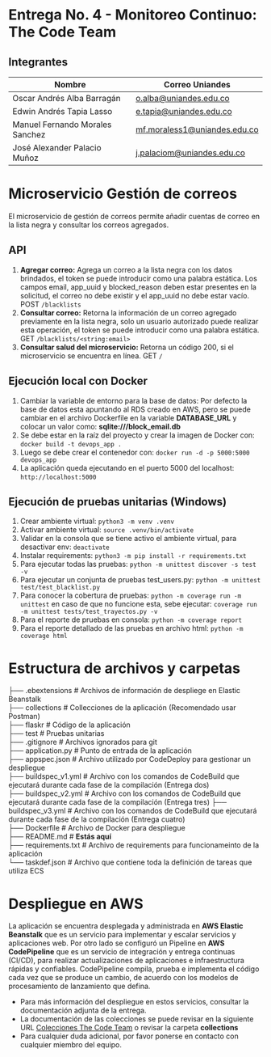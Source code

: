 # Entrega No. 4 - Monitoreo Continuo: The Code Team 

## Integrantes

|Nombre| Correo Uniandes|
|------|------|
|Oscar Andrés Alba Barragán| o.alba@uniandes.edu.co|
|Edwin Andrés Tapia Lasso| e.tapia@uniandes.edu.co|
|Manuel Fernando Morales Sanchez| mf.moraless1@uniandes.edu.co|
|José Alexander Palacio Muñoz| j.palaciom@uniandes.edu.co|

# Microservicio Gestión de correos

El microservicio de gestión de correos permite añadir cuentas de correo en la lista negra y consultar los correos agregados.

## API

1. **Agregar correo:** Agrega un correo a la lista negra con los datos brindados, el token se puede introducir como una palabra estática. Los campos email, app_uuid y blocked_reason deben estar presentes en la solicitud, el correo no debe existir y el app_uuid no debe estar vacío. POST `/blacklists`
2. **Consultar correo:** Retorna la información de un correo agregado previamente en la lista negra, solo un usuario autorizado puede realizar esta operación, el token se puede introducir como una palabra estática. GET `/blacklists/<string:email>`
3. **Consultar salud del microservicio:** Retorna un código 200, si el microservicio se encuentra en línea. GET `/`

## Ejecución local con Docker
1. Cambiar la variable de entorno para la base de datos: Por defecto la base de datos esta apuntando al RDS creado en AWS, pero se puede cambiar en el archivo Dockerfile en la variable **DATABASE_URL** y colocar un valor como: **sqlite:///block_email.db**
2. Se debe estar en la raíz del proyecto y crear la imagen de Docker con: `docker build -t devops_app .`
3. Luego se debe crear el contenedor con: `docker run -d -p 5000:5000 devops_app`
4. La aplicación queda ejecutando en el puerto 5000 del localhost: `http://localhost:5000`
 
## Ejecución de pruebas unitarias (Windows)
1. Crear ambiente virtual: `python3 -m venv .venv`
2. Activar ambiente virtual: `source .venv/bin/activate`
3. Validar en la consola que se tiene activo el ambiente virtual, para desactivar env: `deactivate`
4. Instalar requirements: `python3 -m pip install -r requirements.txt`
5. Para ejecutar todas las pruebas: `python -m unittest discover -s test -v`
6. Para ejecutar un conjunta de pruebas test_users.py: `python -m unittest test/test_blacklist.py`
7. Para conocer la cobertura de pruebas: `python -m coverage run -m unittest` en caso de que no funcione esta, sebe ejecutar: `coverage run -m unittest tests/test_trayectos.py -v`
8. Para el reporte de pruebas en consola: `python -m coverage report`
9. Para el reporte detallado de las pruebas en archivo html: `python -m coverage html`


# Estructura de archivos y carpetas

├── .ebextensions # Archivos de información de despliege en Elastic Beanstalk  
├── collections # Collecciones de la aplicación (Recomendado usar Postman)  
├── flaskr # Código de la aplicación  
├── test # Pruebas unitarias   
├── .gitignore # Archivos ignorados para git  
├── application.py # Punto de entrada de la aplicación  
├── appspec.json # Archivo utilizado por CodeDeploy para gestionar un despliegue  
├── buildspec_v1.yml # Archivo con los comandos de CodeBuild que ejecutará durante cada fase de la compilación (Entrega dos)   
├── buildspec_v2.yml # Archivo con los comandos de CodeBuild que ejecutará durante cada fase de la compilación (Entrega tres)
├── buildspec_v3.yml # Archivo con los comandos de CodeBuild que ejecutará durante cada fase de la compilación (Entrega cuatro)     
├── Dockerfile # Archivo de Docker para despliegue  
├── README.md # **Estás aquí**  
├── requirements.txt # Archivo de requirements para funcionameinto de la aplicación    
└── taskdef.json # Archivo que contiene toda la definición de tareas que utiliza ECS

# Despliegue en AWS
La aplicación se encuentra desplegada y administrada en **AWS Elastic Beanstalk** que es un servicio para implementar y escalar servicios y aplicaciones web.
Por otro lado se configuró un Pipeline en **AWS CodePipeline** que es un servicio de integración y entrega continuas (CI/CD), para realizar actualizaciones de aplicaciones e infraestructura rápidas y confiables. CodePipeline compila, prueba e implementa el código cada vez que se produce un cambio, de acuerdo con los modelos de procesamiento de lanzamiento que defina.

- Para más información del despliegue en estos servicios, consultar la documentación adjunta de la entrega.
- La documentación de las colecciones se puede revisar en la siguiente URL [Colecciones The Code Team](https://documenter.getpostman.com/view/20261140/2s93XyU3Nt) o revisar la carpeta **collections**
- Para cualquier duda adicional, por favor ponerse en contacto con cualquier miembro del equipo.